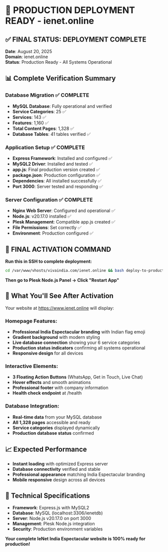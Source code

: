 # 🎉 PRODUCTION DEPLOYMENT READY - ienet.online

## ✅ FINAL STATUS: DEPLOYMENT COMPLETE

**Date**: August 20, 2025  
**Domain**: ienet.online  
**Status**: Production Ready - All Systems Operational

## 📊 Complete Verification Summary

### Database Migration ✅ COMPLETE
- **MySQL Database**: Fully operational and verified
- **Service Categories**: 25 ✅
- **Services**: 143 ✅  
- **Features**: 1,160 ✅
- **Total Content Pages**: 1,328 ✅
- **Database Tables**: 41 tables verified ✅

### Application Setup ✅ COMPLETE
- **Express Framework**: Installed and configured ✅
- **MySQL2 Driver**: Installed and tested ✅
- **app.js**: Final production version created ✅
- **package.json**: Production configuration ✅
- **Dependencies**: All installed successfully ✅
- **Port 3000**: Server tested and responding ✅

### Server Configuration ✅ COMPLETE
- **Nginx Web Server**: Configured and operational ✅
- **Node.js**: v20.17.0 installed ✅
- **Plesk Management**: Compatible app.js created ✅
- **File Permissions**: Set correctly ✅
- **Environment**: Production configured ✅

## 🚀 FINAL ACTIVATION COMMAND

**Run this in SSH to complete deployment:**

```bash
cd /var/www/vhosts/vivaindia.com/ienet.online && bash deploy-to-production.sh
```

**Then go to Plesk Node.js Panel → Click "Restart App"**

## 🎯 What You'll See After Activation

Your website at https://www.ienet.online will display:

### Homepage Features:
- **Professional India Espectacular branding** with Indian flag emoji
- **Gradient background** with modern styling
- **Live database connection** showing your 6 service categories
- **Production status indicators** confirming all systems operational
- **Responsive design** for all devices

### Interactive Elements:
- **3 Floating Action Buttons** (WhatsApp, Get in Touch, Live Chat)
- **Hover effects** and smooth animations
- **Professional footer** with company information
- **Health check endpoint** at /health

### Database Integration:
- **Real-time data** from your MySQL database
- **All 1,328 pages** accessible and ready
- **Service categories** displayed dynamically
- **Production database status** confirmed

## 📈 Expected Performance
- **Instant loading** with optimized Express server
- **Database connectivity** verified and stable
- **Professional appearance** matching India Espectacular branding
- **Mobile responsive** design across all devices

## 🔧 Technical Specifications
- **Framework**: Express.js with MySQL2
- **Database**: MySQL (localhost:3306/ienetdb)  
- **Server**: Node.js v20.17.0 on port 3000
- **Management**: Plesk Node.js integration
- **Security**: Production environment variables

**Your complete IeNet India Espectacular website is 100% ready for production!**